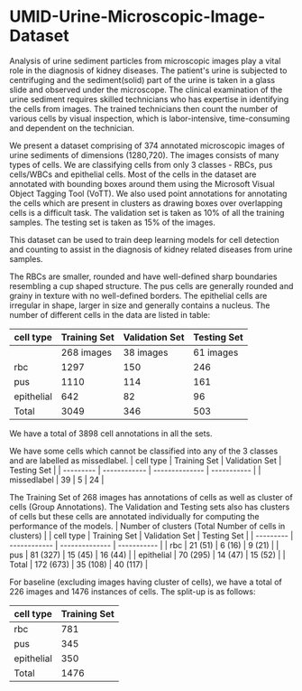# UMID-Urine-Microscopic-Image-Dataset

Analysis of urine sediment particles from microscopic images play a vital role in the diagnosis of kidney diseases. The patient's urine is subjected to centrifuging and the sediment(solid) part of the urine is taken in a glass slide and observed under the microscope. The clinical examination of the urine sediment requires skilled technicians who has expertise in identifying the cells from images. The trained technicians then count the number of various cells by visual inspection, which is labor-intensive, time-consuming and dependent on the technician.

We present a dataset comprising of 374 annotated microscopic images of urine sediments of dimensions (1280,720). The images consists of many types of cells. We are classifying cells from only 3 classes - RBCs, pus cells/WBCs and epithelial cells. Most of the cells in the dataset are annotated with bounding boxes around them using the Microsoft Visual Object Tagging Tool (VoTT). We also used point annotations for annotating the cells which are present in clusters as drawing boxes over overlapping cells is a difficult task. The validation set is taken as 10% of all the training samples. The testing set is taken as 15% of the images.  

This dataset can be used to train deep learning models for cell detection and counting to assist in the diagnosis of kidney related diseases from urine samples. 

The RBCs are smaller, rounded and have well-defined sharp boundaries resembling a cup shaped structure. The pus cells are generally rounded and grainy in texture with no well-defined borders. The epithelial cells are irregular in shape, larger in size and generally contains a nucleus. The number of different cells in the data are listed in table:

| cell type | Training Set | Validation Set | Testing Set |
| --------- | ------------ | -------------- | ----------- |
|           | 268 images   | 38 images      | 61 images   |
| rbc | 1297 | 150 | 246 |
| pus | 1110 | 114 | 161 |
| epithelial | 642 | 82 | 96 |
| Total | 3049 | 346 | 503 |

We have a total of 3898 cell annotations in all the sets.

We have some cells which cannot be classified into any of the 3 classes and are labelled as missedlabel.
| cell type | Training Set | Validation Set | Testing Set |
| --------- | ------------ | -------------- | ----------- |
| missedlabel | 39 | 5 | 24 |

The Training Set of 268 images has annotations of cells as well as cluster of cells (Group Annotations). The Validation and Testing sets also has clusters of cells but these cells are annotated individually for computing the performance of the models.
| Number of clusters (Total Number of cells in clusters) |
| cell type | Training Set | Validation Set | Testing Set |
| --------- | ------------ | -------------- | ----------- |
| rbc | 21 (51) | 6 (16) | 9 (21) |
| pus | 81 (327) | 15 (45) | 16 (44) |
| epithelial | 70 (295) | 14 (47) | 15 (52) |
| Total | 172 (673) | 35 (108) | 40 (117) |


For baseline (excluding images having cluster of cells), we have a total of 226 images and 1476 instances of cells. The split-up is as follows:

| cell type | Training Set |
| --------- | ------------ |
| rbc | 781 | 
| pus | 345 | 
| epithelial | 350 | 
| Total | 1476 |

